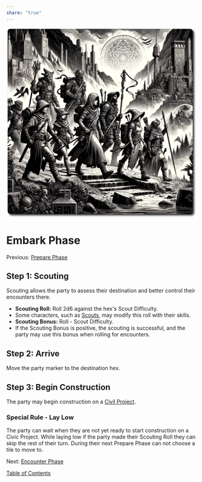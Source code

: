 ```yaml
---
share: "true"
---
```


![embark-page](./embark-page.png)    
    
# Embark Phase    
Previous: [Prepare Phase](./Prepare-Phase.md)    
    
## Step 1: Scouting    
    
Scouting allows the party to assess their destination and better control their encounters there.    
- **Scouting Roll:** Roll 2d6 against the hex's Scout Difficulty.    
- Some characters, such as [Scouts](./Scouts.md), may modify this roll with their skills.    
- **Scouting Bonus:** Roll - Scout Difficulty.    
- If the Scouting Bonus is positive, the scouting is successful, and the party may use this bonus when rolling for encounters.    
    
## Step 2: Arrive    
    
Move the party marker to the destination hex.    
    
## Step 3: Begin Construction    
    
The party may begin construction on a [Civil Project](./Civil-Project.md).     
    
### Special Rule - Lay Low    
    
The party can wait when they are not yet ready to start construction on a Civic Project. While laying low if the party made their Scouting Roll they can skip the rest of their turn. During their next Prepare Phase can not choose a tile to move to.    
    
Next: [Encounter Phase](./Encounter-Phase.md)    
    
[Table of Contents](./Table-of-Contents.md)